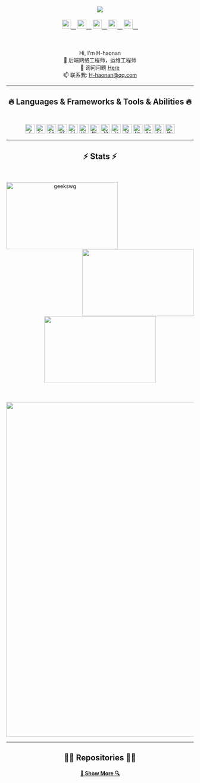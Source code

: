 <h1 align="center">
  <a href="https://git.io/typing-svg">
    <img src="https://readme-typing-svg.herokuapp.com/?lines=用心甘情愿的态度!+👋;过随遇而安的生活!&center=true&size=30">
  </a>
</h1>
<h5 align="center">
  <code><a href="http://wpa.qq.com/msgrd?v=3&uin=937605022&site=qq&menu=yes" title="QQ Profile"><img height="24" src="images/QQ.svg">  </a></code>
  <code><a href="mailto: 937605022@qq.com" title="点击给我发邮件"><img height="24" src="images/mail.svg">  </a></code>
  <code><a href="http://geekswg.cnblogs.com/" title="Geekswg's Cnblogs"><img height="24" src="images/cnblogs.svg">  </a></code>
  <code><a href="https://gitee.com/geekswg" title="Geekswg's Gitee"><img height="24" src="images/gitee2.png">  </a></code>
  <code><a href="https://github.com/geekswg" title="Geekswg's GitHhub"><img height="24" src="images/github.svg">  </a></code>
</h5>
<br>
<p align="center">
  Hi, I'm H-haonan
  <br>
  🔬 后端网络工程师，运维工程师
  <br>
  💬 询问问题 <a href="https://github.com/H-haonan/H-haonan/issues" title="Issues">Here</a>
  <br>
  📫 联系我: <a href="mailto: 937605022@qq.com">H-haonan@qq.com</a>
</p>
 
<hr>
<h2 align="center">🔥 Languages & Frameworks & Tools & Abilities 🔥</h2>
<br>
<p align="center">
  <code><img title="C" height="25" src="images/c.svg"></code>
  <code><img title="C++" height="25" src="images/cpp.svg"></code>
  <code><img title="C#" height="25" src="images/cSharp.svg"></code>
  <code><img title="HTML5" height="25" src="images/html5.svg"></code>
  <code><img title="Git" height="25" src="images/git-original.svg"></code>
  <code><img title="Visual Studio Code" height="25" src="images/vscode.png"></code>
  <code><img title="Microsoft Visual Studio" height="25" src="images/visualstudio.png"></code>
  <code><img title="JQuery" height="25" src="images/jquery-original.svg"></code>
  <code><img title="Java" height="25" src="images/java-original.svg"></code>
  <code><img title="JSON" height="25" src="images/json.svg"></code>
  <code><img title="Unity" height="25" src="images/unity3d.svg"></code>
  <code><img title="Android" height="25" src="images/android.svg"></code>
  <code><img title="GitHub" height="25" src="images/github.svg"></code>
  <code><img title="MySQL" height="25" src="images/mysql.svg"></code>
  <!-- 
  <code><img title="npm" height="25" src="images/npm.svg"></code>
  <code><img title="PHP" height="25" src="images/php.svg"></code>
  <code><img title="Flask" height="25" src="images/flask.png"></code>
   <code><img title="Python" height="25" src="images/python-original.svg"></code>
  <code><img title="Django" height="25" src="images/django.png"></code>
  <code><img title="Javascript" height="25" src="images/javascript.svg"></code>
  <code><img title="Problem Solving" height="25" src="images/problemSolving.png"></code>
   <code><img title=".NetCore" height="25" src="images/dotnetcore.svg"></code>
  <code><img title="PostgreSQL" height="25" src="images/postgresql.svg"></code>
  <code><img title="CSS" height="25" src="images/css.svg"></code>
  <code><img title="SASS" height="25" src="images/sass.svg"></code>
  <code><img title="Gulp" height="25" src="images/gulp.svg"></code>
  <code><img title="React" height="25" src="images/react-original.svg"></code>
  <code><img title="Redux" height="25" src="images/redux.svg"></code>
  <code><img title="AngularJS" height="25" src="images/angularjs.png"></code> -->
</p>
<hr>
 
<h2 align="center">⚡ Stats ⚡</h2>
<br>
<p align=center>
  <div align=center>
    <a href="https://github.com/denvercoder1/github-readme-streak-stats" title="Go to Source">
      <img align="left" width=300 height=180 src="https://github-readme-streak-stats.herokuapp.com/?user=H-haonan&theme=react&border=61dafb&hide_border=true" alt="geekswg" />
    </a>
    <a href="https://github.com/anuraghazra/github-readme-stats" title="Go to Source">
      <img align="right" width=300 height=180 src="https://github-readme-stats.vercel.app/api?username=H-haonan&show_icons=true&theme=react&border_color=61dafb&hide_border=true" />
    </a>
    <a href="https://github.com/anuraghazra/github-readme-stats" title="Go to Source">
      <img width=300 height=180 align="center" src="https://github-readme-stats.vercel.app/api/top-langs/?username=H-haonan&hide=c%23,powershell,Mathematica,Ruby,Objective-C,Objective-C%2b%2b,Cuda&title_color=61dafb&text_color=ffffff&icon_color=61dafb&bg_color=20232a&langs_count=8&layout=compact&border_color=61dafb&hide_border=true" />
    </a>
  </div>
  <br><br><br>
  <div align=center>
    <img width=900 src="https://github-readme-activity-graph.vercel.app/graph?username=H-haonan&theme=xcode" /> 
    </a>
  </div>
</p>
<hr>
 
<h2 align="center">👨‍💻 Repositories 👨‍💻</h2>

<h4 align="center">
  <a href="https://github.com/H-haonan?tab=repositories" title="Show Repositories">🔎 Show More 🔍</a>
</h4>


